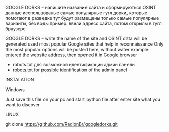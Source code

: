 GOOGLE DORKS - напишите название сайта и сформируються OSINT данные
исспользованые самые популярные гугл дорки, которые помогают в разведке
тут будут размещены только самые популярные варианты, без воды
пример: ввели адресс сайта, потом открылы в гугл браузере

GOOGLE DORKS - write the name of the site and OSINT data will be generated
used most popular Google sites that help in reconnaissance
Only the most popular options will be posted here, without water
example: entered the website address, then opened it in Google browser

+ robots.txt для возможной идентификации админ панели
+ robots.txt for possible identification of the admin panel

INSTALATION

Windows

Just save this file on your pc and start python file
after enter site what you want to discover

LINUX

git clone https://github.com/RadionBr/googledorks.git

